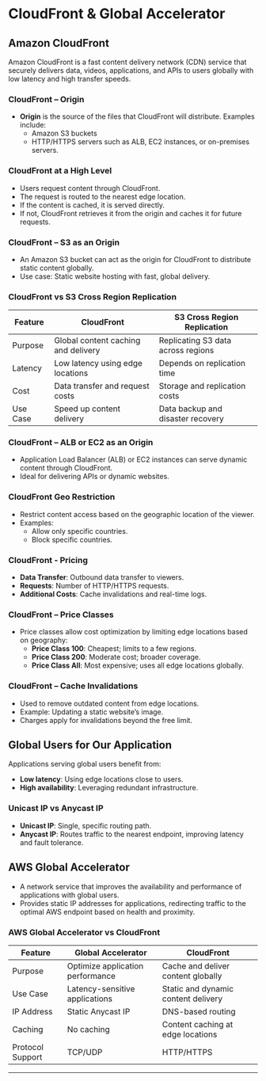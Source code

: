 # CloudFront & Global Accelerator

## Amazon CloudFront
Amazon CloudFront is a fast content delivery network (CDN) service that securely delivers data, videos, applications, and APIs to users globally with low latency and high transfer speeds.

### CloudFront – Origin
- **Origin** is the source of the files that CloudFront will distribute. Examples include:
  - Amazon S3 buckets
  - HTTP/HTTPS servers such as ALB, EC2 instances, or on-premises servers.

### CloudFront at a High Level
- Users request content through CloudFront.
- The request is routed to the nearest edge location.
- If the content is cached, it is served directly.
- If not, CloudFront retrieves it from the origin and caches it for future requests.

### CloudFront – S3 as an Origin
- An Amazon S3 bucket can act as the origin for CloudFront to distribute static content globally.
- Use case: Static website hosting with fast, global delivery.

### CloudFront vs S3 Cross Region Replication
| **Feature**               | **CloudFront**                     | **S3 Cross Region Replication** |
|---------------------------|------------------------------------|----------------------------------|
| Purpose                  | Global content caching and delivery| Replicating S3 data across regions|
| Latency                  | Low latency using edge locations   | Depends on replication time     |
| Cost                     | Data transfer and request costs    | Storage and replication costs   |
| Use Case                 | Speed up content delivery          | Data backup and disaster recovery|

### CloudFront – ALB or EC2 as an Origin
- Application Load Balancer (ALB) or EC2 instances can serve dynamic content through CloudFront.
- Ideal for delivering APIs or dynamic websites.

### CloudFront Geo Restriction
- Restrict content access based on the geographic location of the viewer.
- Examples:
  - Allow only specific countries.
  - Block specific countries.

### CloudFront - Pricing
- **Data Transfer**: Outbound data transfer to viewers.
- **Requests**: Number of HTTP/HTTPS requests.
- **Additional Costs**: Cache invalidations and real-time logs.

### CloudFront – Price Classes
- Price classes allow cost optimization by limiting edge locations based on geography:
  - **Price Class 100**: Cheapest; limits to a few regions.
  - **Price Class 200**: Moderate cost; broader coverage.
  - **Price Class All**: Most expensive; uses all edge locations globally.

### CloudFront – Cache Invalidations
- Used to remove outdated content from edge locations.
- Example: Updating a static website’s image.
- Charges apply for invalidations beyond the free limit.

## Global Users for Our Application
Applications serving global users benefit from:
- **Low latency**: Using edge locations close to users.
- **High availability**: Leveraging redundant infrastructure.

### Unicast IP vs Anycast IP
- **Unicast IP**: Single, specific routing path.
- **Anycast IP**: Routes traffic to the nearest endpoint, improving latency and fault tolerance.

## AWS Global Accelerator
- A network service that improves the availability and performance of applications with global users.
- Provides static IP addresses for applications, redirecting traffic to the optimal AWS endpoint based on health and proximity.

### AWS Global Accelerator vs CloudFront
| **Feature**             | **Global Accelerator**               | **CloudFront**                     |
|-------------------------|--------------------------------------|------------------------------------|
| Purpose                | Optimize application performance    | Cache and deliver content globally|
| Use Case               | Latency-sensitive applications       | Static and dynamic content delivery|
| IP Address             | Static Anycast IP                   | DNS-based routing                  |
| Caching                | No caching                          | Content caching at edge locations  |
| Protocol Support       | TCP/UDP                             | HTTP/HTTPS                         |

---

